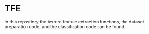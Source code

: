 # TFE
In this repostiory the texture feature extraction functions, the dataset preparation code, and the classification code can be found.
